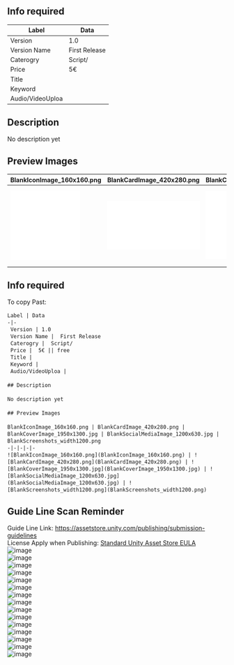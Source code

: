 ## Info required 

Label | Data
-|-
 Version | 1.0  
 Version Name |  First Release  
 Caterogry |  Script/
 Price |  5€ || free
 Title |  
 Keyword |   
 Audio/VideoUploa |  
 
## Description

No description yet

## Preview Images

BlankIconImage_160x160.png | BlankCardImage_420x280.png | BlankCoverImage_1950x1300.jpg | BlankSocialMediaImage_1200x630.jpg | BlankScreenshots_width1200.png
-|-|-|-|-  
![BlankIconImage_160x160.png](BlankIconImage_160x160.png) | ![BlankCardImage_420x280.png](BlankCardImage_420x280.png) | ![BlankCoverImage_1950x1300.jpg](BlankCoverImage_1950x1300.jpg) | ![BlankSocialMediaImage_1200x630.jpg](BlankSocialMediaImage_1200x630.jpg) | ![BlankScreenshots_width1200.png](BlankScreenshots_width1200.png)  


## Info required 
To copy Past:

```
Label | Data
-|-
 Version | 1.0  
 Version Name |  First Release  
 Caterogry |  Script/
 Price |  5€ || free
 Title |  
 Keyword |   
 Audio/VideoUploa |  

## Description

No description yet

## Preview Images

BlankIconImage_160x160.png | BlankCardImage_420x280.png | BlankCoverImage_1950x1300.jpg | BlankSocialMediaImage_1200x630.jpg | BlankScreenshots_width1200.png
-|-|-|-|-  
![BlankIconImage_160x160.png](BlankIconImage_160x160.png) | ![BlankCardImage_420x280.png](BlankCardImage_420x280.png) | ![BlankCoverImage_1950x1300.jpg](BlankCoverImage_1950x1300.jpg) | ![BlankSocialMediaImage_1200x630.jpg](BlankSocialMediaImage_1200x630.jpg) | ![BlankScreenshots_width1200.png](BlankScreenshots_width1200.png) 

```

## Guide Line Scan Reminder

Guide Line Link: https://assetstore.unity.com/publishing/submission-guidelines  
License Apply when Publishing: [
Standard Unity Asset Store EULA](https://unity3d.com/legal/as_terms?_gl=1*c8rdl1*_gcl_aw*R0NMLjE2MzA3NzcxNjMuQ2owS0NRandzc3lKQmhEWEFSSXNBSzk4SVRSUmg2U0t2aUNhYi1SWUxSSExxaGlBUERHV05QeGV4T0M5b0w0VEtxc0NES0dUbnVYWWtpUWFBcHZ4RUFMd193Y0I.&_ga=2.25939325.132989170.1630594590-163621310.1627530627&_gac=1.60223583.1630777163.Cj0KCQjwssyJBhDXARIsAK98ITRRh6SKviCab-RYLRHLqhiAPDGWNPxexOC9oL4TKqsCDKGTnuXYkiQaApvxEALw_wcB)  
![image](https://user-images.githubusercontent.com/20149493/132103514-238150ea-b0d7-4f16-b7ac-34d7b02ffade.png)  
![image](https://user-images.githubusercontent.com/20149493/132103497-5e74fdc7-d0b3-4391-bcce-1ef8fa3258b6.png)  
![image](https://user-images.githubusercontent.com/20149493/132103504-84a0e94c-c7c4-4b99-b65f-574e6a112cab.png)  
![image](https://user-images.githubusercontent.com/20149493/132103524-48e4e99d-15a1-407e-aa9b-342cd38f9f37.png)  
![image](https://user-images.githubusercontent.com/20149493/132103528-bd3a4d7f-4bff-4d94-8859-94872e6ec530.png)  
![image](https://user-images.githubusercontent.com/20149493/132103530-10662c91-3cbc-4e7a-b3de-2028929e914c.png)  
![image](https://user-images.githubusercontent.com/20149493/132103535-3c7137ae-4c76-4aa0-8a1d-836e8af6f8d4.png)  
![image](https://user-images.githubusercontent.com/20149493/132103538-1fae1036-efd8-4db5-b2d8-17ebe2d8c3e1.png)  
![image](https://user-images.githubusercontent.com/20149493/132103542-fb2408b1-ff51-4b36-97ef-02158a28dff5.png)  
![image](https://user-images.githubusercontent.com/20149493/132103543-f53d42ab-3208-4f52-b5e2-09536f64d3b5.png)  
![image](https://user-images.githubusercontent.com/20149493/132103550-52adfb7f-8f1a-4774-8bf9-9d1579831cd8.png)  
![image](https://user-images.githubusercontent.com/20149493/132103556-cbf23d97-3071-4f21-8cf1-63d08dc914ea.png)  
![image](https://user-images.githubusercontent.com/20149493/132103565-3f71f182-f496-4529-9d30-697ee08ff371.png)  
![image](https://user-images.githubusercontent.com/20149493/132103569-01059a58-3554-4c38-84b4-22089aa99ff2.png)  
![image](https://user-images.githubusercontent.com/20149493/132103575-40c6e338-13b9-4a95-809a-ba1825dda8bb.png)  


